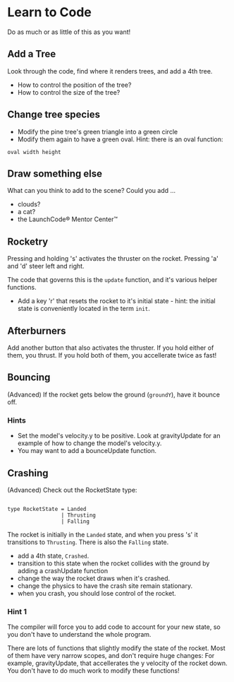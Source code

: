 # Learn to Code
Do as much or as little of this as you want!

## Add a Tree

Look through the code, find where it renders trees, and add a 4th tree.

- How to control the position of the tree?
- How to control the size of the tree?

## Change tree species
- Modify the pine tree's green triangle into a green circle
- Modify them again to have a green oval. Hint: there is an oval function:

```
oval width height
```
## Draw something else

What can you think to add to the scene? Could you add ...
- clouds?
- a cat?
- the LaunchCode® Mentor Center™

## Rocketry

Pressing and holding 's' activates the thruster on the
rocket. Pressing 'a' and 'd' steer left and right.

The code that governs this is the `update` function, and it's various
helper functions.

- Add a key 'r' that resets the rocket to it's initial state - hint:
  the initial state is conveniently located in the term `init`.

## Afterburners

Add another button that also activates the thruster. If you hold
either of them, you thrust. If you hold both of them, you accellerate
twice as fast!

## Bouncing
(Advanced)
If the rocket gets below the ground (`groundY`), have it bounce off.

### Hints
- Set the model's velocity.y to be positive. Look at gravityUpdate for
  an example of how to change the model's velocity.y.
- You may want to add a bounceUpdate function.

## Crashing
(Advanced)
Check out the RocketState type:

```

type RocketState = Landed
                 | Thrusting
                 | Falling

```

The rocket is initially in the `Landed` state, and when you press 's' it
transitions to `Thrusting`. There is also the `Falling` state.

- add a 4th state, `Crashed`.
- transition to this state when the rocket collides with the ground by
  adding a crashUpdate function
- change the way the rocket draws when it's crashed.
- change the physics to have the crash site remain stationary.
- when you crash, you should lose control of the rocket.

### Hint 1

The compiler will force you to add code to account for your new state,
so you don't have to understand the whole program.

There are lots of functions that slightly modify the state of the
rocket. Most of them have very narrow scopes, and don't require huge
changes: For example, gravityUpdate, that accellerates the y velocity
of the rocket down. You don't have to do much work to modify these
functions!

